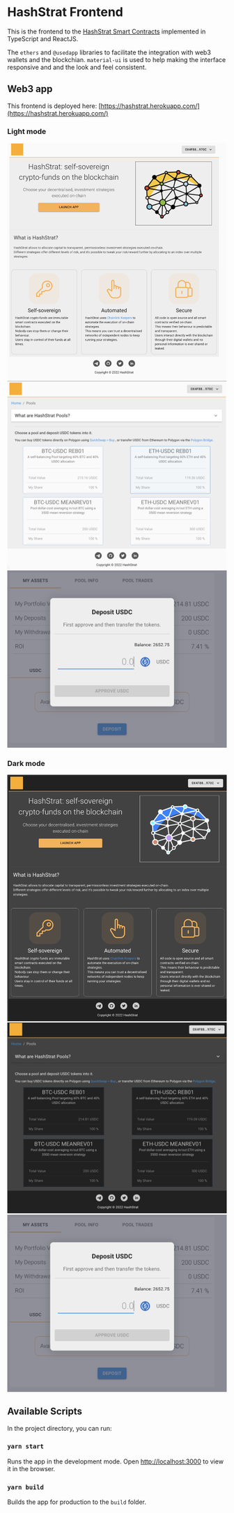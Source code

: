 # HashStrat Frontend

This is the frontend to the [HashStrat Smart Contracts](https://github.com/cpascoli/hashstrat) implemented in TypeScript and ReactJS.

The `ethers` and `@usedapp` libraries to facilitate the integration with web3 wallets and the blockchian.
`material-ui` is used to help making the interface responsive and and the look and feel consistent.


## Web3 app

This frontend is deployed here: [https://hashstrat.herokuapp.com/](https://hashstrat.herokuapp.com/)

### Light mode

![Home Page](./doc/img/home-page.png?raw=true)
![Pools page](./doc/img/pools-page.png?raw=true)
![Deposit modal](./doc/img/deposit-modal.png?raw=true)

### Dark mode

![Home page (dark)](./doc/img/home-page-dark.png?raw=true)
![Pools page (dark)](./doc/img/pools-page-dark.png?raw=true)
![Deposit modal (dark)](./doc/img/deposit-modal-dark.png?raw=true)


## Available Scripts

In the project directory, you can run:

### `yarn start`

Runs the app in the development mode.
Open [http://localhost:3000](http://localhost:3000) to view it in the browser.


### `yarn build`

Builds the app for production to the `build` folder.
